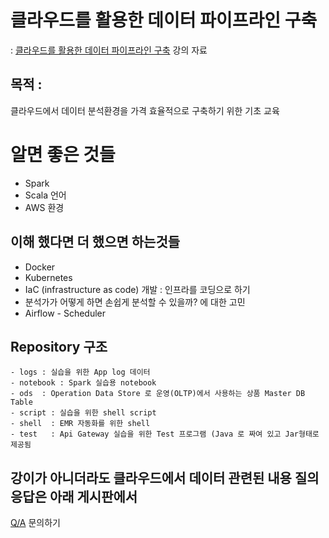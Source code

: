 # 클라우드를 활용한 데이터 파이프라인 구축  

: [클라우드를 활용한 데이터 파이프라인 구축](https://fastcampus.co.kr/data_online_pipeline) 강의 자료

## 목적 : 
클라우드에서 데이터 분석환경을 가격 효율적으로 구축하기 위한 기초 교육
 
# 알면 좋은 것들
* Spark 
* Scala 언어
* AWS 환경

## 이해 했다면 더 했으면 하는것들
* Docker
* Kubernetes
* IaC (infrastructure as code) 개발 : 인프라를 코딩으로 하기 
* 분석가가 어떻게 하면 손쉽게 분석할 수 있을까? 에 대한 고민
* Airflow - Scheduler 
 
## Repository 구조
```
- logs : 실습을 위한 App log 데이터
- notebook : Spark 실습용 notebook 
- ods  : Operation Data Store 로 운영(OLTP)에서 사용하는 상품 Master DB Table 
- script : 실습을 위한 shell script 
- shell  : EMR 자동화를 위한 shell
- test   : Api Gateway 실습을 위한 Test 프로그램 (Java 로 짜여 있고 Jar형태로 제공됨 
```

## 강이가 아니더라도 클라우드에서 데이터 관련된 내용 질의 응답은 아래 게시판에서 

[Q/A](https://fastcampus.co.kr/qna/206742) 문의하기
